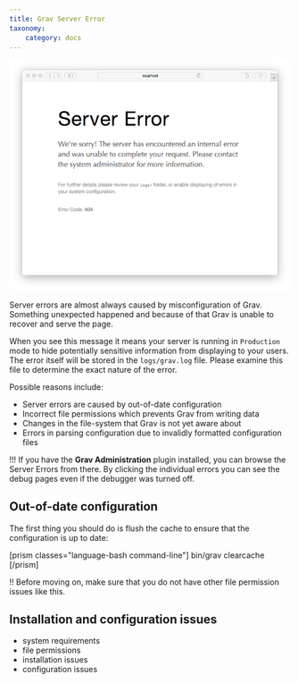 ```yaml
---
title: Grav Server Error
taxonomy:
    category: docs
---
```


![](grav-server-error.png?classes=center)

Server errors are almost always caused by misconfiguration of Grav. Something unexpected happened and because of that Grav is unable to recover and serve the page.

When you see this message it means your server is running in `Production` mode to hide potentially sensitive information from displaying to your users.  The error itself will be stored in the `logs/grav.log` file.  Please examine this file to determine the exact nature of the error.

Possible reasons include:

* Server errors are caused by out-of-date configuration
* Incorrect file permissions which prevents Grav from writing data
* Changes in the file-system that Grav is not yet aware about
* Errors in parsing configuration due to invalidly formatted configuration files


!!! If you have the **Grav Administration** plugin installed, you can browse the Server Errors from there. By clicking the individual errors you can see the debug pages even if the debugger was turned off.

## Out-of-date configuration

The first thing you should do is flush the cache to ensure that the configuration is up to date:

[prism classes="language-bash command-line"]
bin/grav clearcache
[/prism]

!! Before moving on, make sure that you do not have other file permission issues like this.

## Installation and configuration issues

- system requirements
- file permissions
- installation issues
- configuration issues

